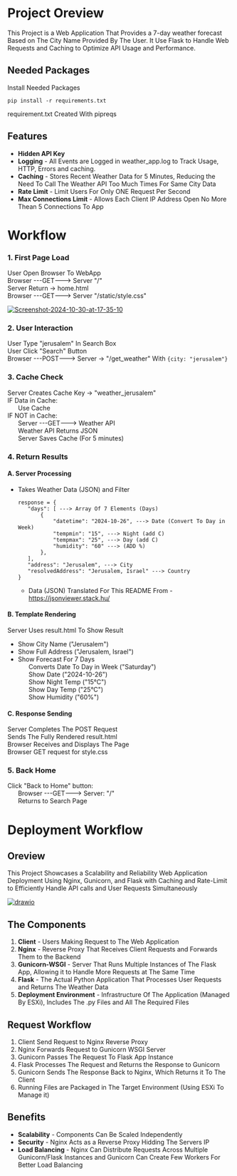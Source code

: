 # Project Oreview

This Project is a Web Application That Provides a 7-day weather forecast Based on The City Name Provided By The User.
It Use Flask to Handle Web Requests and Caching to Optimize API Usage and Performance.

## Needed Packages

Install Needed Packages
```
pip install -r requirements.txt
```
requirement.txt Created With pipreqs

## Features

* **Hidden API Key**
* **Logging** - All Events are Logged in weather_app.log to Track Usage, HTTP, Errors and caching.
* **Caching** - Stores Recent Weather Data for 5 Minutes, Reducing the Need To Call The Weather API Too Much Times For Same City Data
* **Rate Limit** - Limit Users For Only ONE Request Per Second
* **Max Connections Limit** - Allows Each Client IP Address Open No More Thean 5 Connections To App

# Workflow

###  1. First Page Load
User Open Browser To WebApp\
Browser ---GET---> Server "/"\
Server Return -> home.html\
Browser ---GET---> Server "/static/style.css"

<a href='https://postimages.org/' target='_blank'><img src='https://i.postimg.cc/GpkYVGk3/Screenshot-2024-10-30-at-17-35-10.png' border='0' alt='Screenshot-2024-10-30-at-17-35-10'/></a>

### 2. User Interaction
User Type "jerusalem" In Search Box\
User Click "Search" Button\
Browser ---POST---> Server -> "/get_weather" With ```{city: "jerusalem"}```

### 3. Cache Check
Server Creates Cache Key -> "weather_jerusalem"\
IF Data in Cache:\
    &nbsp;&nbsp;&nbsp;&nbsp;&nbsp;&nbsp;Use Cache\
 IF NOT in Cache:\
   &nbsp;&nbsp;&nbsp;&nbsp;&nbsp;&nbsp;Server ---GET---> Weather API\
   &nbsp;&nbsp;&nbsp;&nbsp;&nbsp;&nbsp;Weather API Returns JSON\
   &nbsp;&nbsp;&nbsp;&nbsp;&nbsp;&nbsp;Server Saves Cache (For 5 minutes)



### 4. Return Results

#### A. Server Processing
* Takes Weather Data (JSON) and Filter
    ```
    response = {
       "days": [ ---> Array Of 7 Elements (Days)
           {
               "datetime": "2024-10-26", ---> Date (Convert To Day in Week)
               "tempmin": "15", ---> Night (add C)
               "tempmax": "25", ---> Day (add C)
               "humidity": "60" ---> (ADD %)
           },
       ],
       "address": "Jerusalem", ---> City
       "resolvedAddress": "Jerusalem, Israel" ---> Country
    }
    ```
    * Data (JSON) Translated For This README From - https://jsonviewer.stack.hu/
   

#### B. Template Rendering
 Server Uses result.html To Show Result
* Show City Name ("Jerusalem")
* Show Full Address ("Jerusalem, Israel")
* Show Forecast For 7 Days\
 &nbsp;&nbsp;&nbsp;&nbsp;&nbsp;&nbsp;Converts Date To Day in Week ("Saturday")\
 &nbsp;&nbsp;&nbsp;&nbsp;&nbsp;&nbsp;Show Date ("2024-10-26")\
 &nbsp;&nbsp;&nbsp;&nbsp;&nbsp;&nbsp;Show Night Temp ("15°C")\
 &nbsp;&nbsp;&nbsp;&nbsp;&nbsp;&nbsp;Show Day Temp ("25°C")\
 &nbsp;&nbsp;&nbsp;&nbsp;&nbsp;&nbsp;Show Humidity ("60%")

#### C. Response Sending
Server Completes The POST Request\
Sends The Fully Rendered result.html\
Browser Receives and Displays The Page\
Browser GET request for style.css

### 5. Back Home
Click "Back to Home" button:\
    &nbsp;&nbsp;&nbsp;&nbsp;&nbsp;&nbsp;Browser ---GET---> Server: "/"\
    &nbsp;&nbsp;&nbsp;&nbsp;&nbsp;&nbsp;Returns to Search Page

# Deployment Workflow
## Oreview
This Project Showcases a Scalability and Reliability Web Application Deployment Using Nginx, Gunicorn, and Flask
with Caching and Rate-Limit to Efficiently Handle API calls and User Requests Simultaneously

<a href='https://postimages.org/' target='_blank'><img src='https://i.postimg.cc/m28m6fTp/drawio.png' border='0' alt='drawio'/></a>

## The Components
1. **Client** - Users Making Request to The Web Application
2. **Nginx** - Reverse Proxy That Receives Client Requests and Forwards Them to the Backend
3. **Gunicorn-WSGI** - Server That Runs Multiple Instances of The Flask App, Allowing it to Handle More Requests at The Same Time
4. **Flask** - The Actual Python Application That Processes User Requests and Returns The Weather Data
6. **Deployment Environment** - Infrastructure Of The Application (Managed By ESXi), Includes The .py Files and All The Required Files

## Request Workflow
1. Client Send Request to Nginx Reverse Proxy
2. Nginx Forwards Request to Gunicorn WSGI Server
3. Gunicorn Passes The Request To Flask App Instance
4. Flask Processes The Request and Returns the Response to Gunicorn
5. Gunicorn Sends The Response Back to Nginx, Which Returns it To The Client
6. Running Files are Packaged in The Target Environment (Using ESXi To Manage it)

## Benefits
- **Scalability** - Components Can Be Scaled Independently
- **Security** - Nginx Acts as a Reverse Proxy Hidding The Servers IP
- **Load Balancing** - Nginx Can Distribute Requests Across Multiple Gunicorn/Flask Instances and Gunicorn Can Create Few Workers For Better Load Balancing


